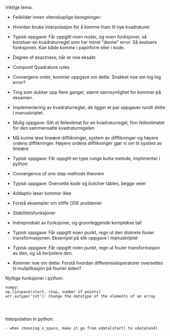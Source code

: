 
Viktige tema:
- Feilkilder innen vitenskaplige beregninger:  
- Hvordan bruke interpolasjon for å komme fram til nye kvadraturer 
- Typisk oppgave: Får oppgitt noen noder, og noen funksjoner, så konstuer en kvadraturregel som har minst "denne" error. Så evaluere funksjonen. Kan både komme i papirform eller i kode.
- Degree of exactness, når er noe eksakt. 
- Composit Quadrature rules
- Convergens order, kommer oppgave om dette. Snakket noe om log log error? 
- Ting som dukker opp flere ganger, større sannsynlighet for kommer på eksamen. 
- Implementering av kvadraturregler, de ligger et par oppgaver rundt dette i manuskriptet. 
- Mulig oppgave: Gitt et feilestimat for en kvadraturregel, finn feilestimatet for den sammensatte kvadraturregelen

- Må kunne løse lineære difflikninger, system av difflikninger og høyere ordens difflikninger. Høyere ordens difflikninger gjør vi om til system av lineære 
- Typisk oppgave: Får oppgitt en type runge kutta metode, implimenter i python 
- Convergence of one step methods theorem
- Typisk oppgave: Oversette kode og butcher tables, begge veier 
- Addaptiv løser kommer ikke 
- Forstå eksempler om stiffe ODE problemer 
- Stabilitetsfunksjoner 

- Indreprodukt av funksjoner, og grunnleggende komplekse tall 
- Typisk oppgave: Får oppgitt noen punkt, regn ut den diskrete fouier transformasjonen. Eksempel på slik oppgave i manuskriptet 
- Typisk oppgave: Får oppgitt noen punkt, regn ut fouier transformasjon av den, og så iterpolere den. 
- Kommer noe om dette: Forstå hvordan differensialoperatorer oversettes til muliplikasjon på fourier siden?

Nyttige funksjoner i python:
```
numpy:
np.linspace(start, stop, number of points)
arr.astype('int'): Change the datatype of the elements of an array




```

Interpolation in python:
```
- when choosing x_space, make it go from xdata[start] to xdata[end] 
```
